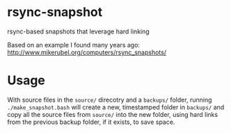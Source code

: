 # rsync-snapshot
rsync-based snapshots that leverage hard linking

Based on an example I found many years ago: http://www.mikerubel.org/computers/rsync_snapshots/

# Usage
With source files in the `source/` direcotry and a `backups/` folder, running `./make_snapshot.bash` will create a new, timestamped folder in `backups/` and copy all the source files from `source/` into the new folder, using hard links from the previous backup folder, if it exists, to save space.
